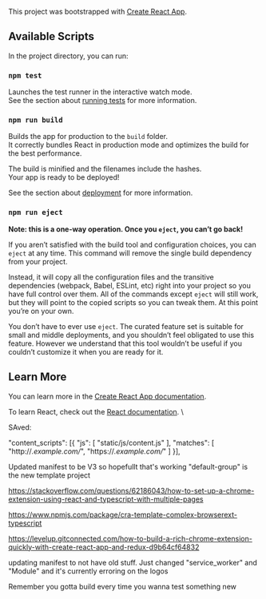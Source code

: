 This project was bootstrapped with [Create React App](https://github.com/facebook/create-react-app).

## Available Scripts

In the project directory, you can run:

### `npm test`

Launches the test runner in the interactive watch mode.<br />
See the section about [running tests](https://facebook.github.io/create-react-app/docs/running-tests) for more information.

### `npm run build`

Builds the app for production to the `build` folder.<br />
It correctly bundles React in production mode and optimizes the build for the best performance.

The build is minified and the filenames include the hashes.<br />
Your app is ready to be deployed!

See the section about [deployment](https://facebook.github.io/create-react-app/docs/deployment) for more information.

### `npm run eject`

**Note: this is a one-way operation. Once you `eject`, you can’t go back!**

If you aren’t satisfied with the build tool and configuration choices, you can `eject` at any time. This command will remove the single build dependency from your project.

Instead, it will copy all the configuration files and the transitive dependencies (webpack, Babel, ESLint, etc) right into your project so you have full control over them. All of the commands except `eject` will still work, but they will point to the copied scripts so you can tweak them. At this point you’re on your own.

You don’t have to ever use `eject`. The curated feature set is suitable for small and middle deployments, and you shouldn’t feel obligated to use this feature. However we understand that this tool wouldn’t be useful if you couldn’t customize it when you are ready for it.

## Learn More

You can learn more in the [Create React App documentation](https://facebook.github.io/create-react-app/docs/getting-started).

To learn React, check out the [React documentation](https://reactjs.org/).
\


SAved:

"content_scripts": [{
    "js": [ "static/js/content.js" ],
    "matches": [
      "http://*.example.com/*", "https://*.example.com/*"
    ]
  }],

  Updated manifest to be V3 so hopefullt that's working
  "default-group" is the new template project


https://stackoverflow.com/questions/62186043/how-to-set-up-a-chrome-extension-using-react-and-typescript-with-multiple-pages

https://www.npmjs.com/package/cra-template-complex-browserext-typescript

https://levelup.gitconnected.com/how-to-build-a-rich-chrome-extension-quickly-with-create-react-app-and-redux-d9b64cf64832

updating manifest to not have old stuff. Just changed "service_worker" and "Module" and it's currently erroring on the logos

Remember you gotta build every time you wanna test something new